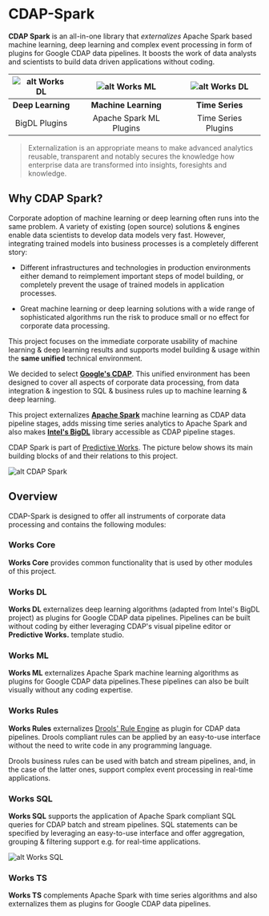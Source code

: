 # CDAP-Spark
**CDAP Spark** is an all-in-one library that *externalizes* Apache Spark based machine learning, deep learning and complex event processing in form of plugins for Google CDAP data pipelines. It boosts the work of data analysts and scientists to build data driven applications without coding.

![alt Works DL](https://github.com/predictiveworks/cdap-spark/blob/master/images/works-dl.svg) | ![alt Works ML](https://github.com/predictiveworks/cdap-spark/blob/master/images/works-ml.svg) | ![alt Works DL](https://github.com/predictiveworks/cdap-spark/blob/master/images/works-ts.svg) 
 :---: | :---: | :---: |
 **Deep Learning** | **Machine Learning** | **Time Series**
 BigDL Plugins | Apache Spark ML Plugins | Time Series Plugins


> Externalization is an appropriate means to make advanced analytics reusable, transparent and notably secures the knowledge how enterprise data are transformed into insights, foresights and knowledge.

## Why CDAP Spark?

Corporate adoption of machine learning or deep learning often runs into the same problem. A variety of existing (open source) solutions & engines enable data scientists to develop data models very fast. However, integrating trained models into business processes is a completely different story:

* Different infrastructures and technologies in production environments either demand to reimplement important steps of model
building, or completely prevent the usage of trained models in application processes.

* Great machine learning or deep learning solutions with a wide range of sophisticated algorithms run the risk to produce small or no effect for corporate data processing.

This project focuses on the immediate corporate usability of machine learning & deep learning results and supports model building & usage within the **same unified** technical environment.

We decided to select [**Google's CDAP**](https://cdap.io). This unified environment has been designed to cover all aspects of corporate data processing, from data integration & ingestion to SQL & business rules up to machine learning & deep learning.

This project externalizes [**Apache Spark**](https://spark.apache.org) machine learning as CDAP data pipeline stages, adds missing time series analytics to Apache Spark and also makes [**Intel's BigDL**](https://bigdl-project.github.io/) library accessible as CDAP pipeline stages.   

CDAP Spark is part of [Predictive Works](https://predictiveworks.eu). The picture below shows its main building blocks of and their relations to this project. 

![alt CDAP Spark](https://github.com/predictiveworks/cdap-spark/blob/master/images/cdap-spark.png)

## Overview

CDAP-Spark is designed to offer all instruments of corporate data processing and contains the following modules:

### Works Core

**Works Core** provides common functionality that is used by other modules of this project.

### Works DL

**Works DL** externalizes deep learning algorithms (adapted from Intel's BigDL project) as plugins for Google CDAP data pipelines. Pipelines can be built without coding by either leveraging CDAP's visual pipeline editor or **Predictive Works.** template studio.

### Works ML

**Works ML** externalizes Apache Spark machine learning algorithms as plugins for Google CDAP data pipelines.These pipelines can also be built visually without any coding expertise.

### Works Rules

**Works Rules** externalizes [Drools' Rule Engine](https://www.drools.org) as plugin for CDAP data pipelines. Drools compliant rules can be applied by an easy-to-use interface without the need to write code in any programming language.

Drools business rules can be used with batch and stream pipelines, and, in the case of the latter ones, support complex event processing in real-time applications.

### Works SQL

**Works SQL** supports the application of Apache Spark compliant SQL queries for CDAP batch and stream pipelines. SQL statements can be specified by leveraging an easy-to-use interface and offer aggregation, grouping & filtering support e.g. for real-time applications. 

![alt Works SQL](https://github.com/predictiveworks/cdap-spark/blob/master/images/works-sql.png)


### Works TS

**Works TS** complements Apache Spark with time series algorithms and also externalizes them as plugins for Google CDAP data pipelines.
